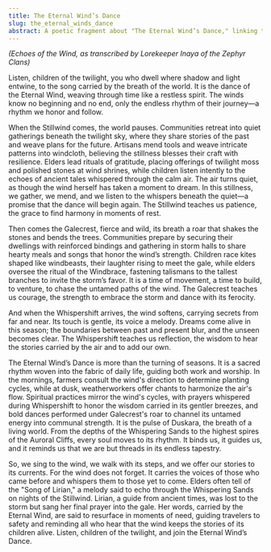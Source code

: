 ```yaml
---
title: The Eternal Wind’s Dance
slug: the_eternal_winds_dance
abstract: A poetic fragment about "The Eternal Wind’s Dance," linking the calendar's cycles to spiritual beliefs and natural rhythms.
---
```


*(Echoes of the Wind, as transcribed by Lorekeeper Inaya of the Zephyr Clans)*  

Listen, children of the twilight, you who dwell where shadow and light entwine, to the song carried by the breath of the world. It is the dance of the Eternal Wind, weaving through time like a restless spirit. The winds know no beginning and no end, only the endless rhythm of their journey—a rhythm we honor and follow.

When the Stillwind comes, the world pauses. Communities retreat into quiet gatherings beneath the twilight sky, where they share stories of the past and weave plans for the future. Artisans mend tools and weave intricate patterns into windcloth, believing the stillness blesses their craft with resilience. Elders lead rituals of gratitude, placing offerings of twilight moss and polished stones at wind shrines, while children listen intently to the echoes of ancient tales whispered through the calm air. The air turns quiet, as though the wind herself has taken a moment to dream. In this stillness, we gather, we mend, and we listen to the whispers beneath the quiet—a promise that the dance will begin again. The Stillwind teaches us patience, the grace to find harmony in moments of rest.

Then comes the Galecrest, fierce and wild, its breath a roar that shakes the stones and bends the trees. Communities prepare by securing their dwellings with reinforced bindings and gathering in storm halls to share hearty meals and songs that honor the wind’s strength. Children race kites shaped like windbeasts, their laughter rising to meet the gale, while elders oversee the ritual of the Windbrace, fastening talismans to the tallest branches to invite the storm’s favor. It is a time of movement, a time to build, to venture, to chase the untamed paths of the wind. The Galecrest teaches us courage, the strength to embrace the storm and dance with its ferocity.

And when the Whispershift arrives, the wind softens, carrying secrets from far and near. Its touch is gentle, its voice a melody. Dreams come alive in this season; the boundaries between past and present blur, and the unseen becomes clear. The Whispershift teaches us reflection, the wisdom to hear the stories carried by the air and to add our own.

The Eternal Wind’s Dance is more than the turning of seasons. It is a sacred rhythm woven into the fabric of daily life, guiding both work and worship. In the mornings, farmers consult the wind's direction to determine planting cycles, while at dusk, weatherworkers offer chants to harmonize the air's flow. Spiritual practices mirror the wind's cycles, with prayers whispered during Whispershift to honor the wisdom carried in its gentler breezes, and bold dances performed under Galecrest's roar to channel its untamed energy into communal strength. It is the pulse of Duskara, the breath of a living world. From the depths of the Whispering Sands to the highest spires of the Auroral Cliffs, every soul moves to its rhythm. It binds us, it guides us, and it reminds us that we are but threads in its endless tapestry.

So, we sing to the wind, we walk with its steps, and we offer our stories to its currents. For the wind does not forget. It carries the voices of those who came before and whispers them to those yet to come. Elders often tell of the "Song of Lirian," a melody said to echo through the Whispering Sands on nights of the Stillwind. Lirian, a guide from ancient times, was lost to the storm but sang her final prayer into the gale. Her words, carried by the Eternal Wind, are said to resurface in moments of need, guiding travelers to safety and reminding all who hear that the wind keeps the stories of its children alive. Listen, children of the twilight, and join the Eternal Wind’s Dance.

